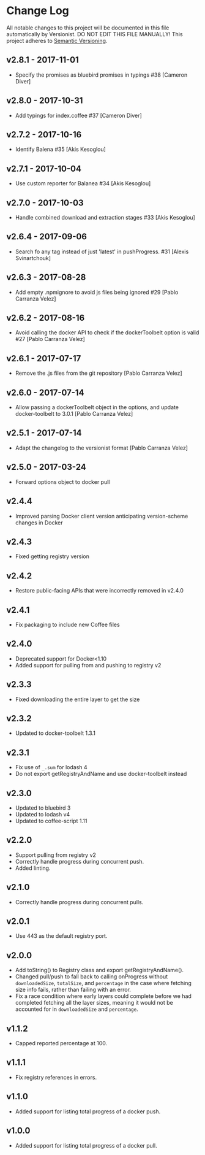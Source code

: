 # Change Log

All notable changes to this project will be documented in this file
automatically by Versionist. DO NOT EDIT THIS FILE MANUALLY!
This project adheres to [Semantic Versioning](http://semver.org/).

## v2.8.1 - 2017-11-01

* Specify the promises as bluebird promises in typings #38 [Cameron Diver]

## v2.8.0 - 2017-10-31

* Add typings for index.coffee #37 [Cameron Diver]

## v2.7.2 - 2017-10-16

* Identify Balena #35 [Akis Kesoglou]

## v2.7.1 - 2017-10-04

* Use custom reporter for Balanea #34 [Akis Kesoglou]

## v2.7.0 - 2017-10-03

* Handle combined download and extraction stages #33 [Akis Kesoglou]

## v2.6.4 - 2017-09-06

* Search fo any tag instead of just 'latest' in pushProgress. #31 [Alexis Svinartchouk]

## v2.6.3 - 2017-08-28

* Add empty .npmignore to avoid js files being ignored #29 [Pablo Carranza Velez]

## v2.6.2 - 2017-08-16

* Avoid calling the docker API to check if the dockerToolbelt option is valid #27 [Pablo Carranza Velez]

## v2.6.1 - 2017-07-17

* Remove the .js files from the git repository [Pablo Carranza Velez]

## v2.6.0 - 2017-07-14

* Allow passing a dockerToolbelt object in the options, and update docker-toolbelt to 3.0.1 [Pablo Carranza Velez]

## v2.5.1 - 2017-07-14

* Adapt the changelog to the versionist format [Pablo Carranza Velez]

## v2.5.0 - 2017-03-24

* Forward options object to docker pull

## v2.4.4

* Improved parsing Docker client version anticipating version-scheme changes in Docker

## v2.4.3

* Fixed getting registry version

## v2.4.2

* Restore public-facing APIs that were incorrectly removed in v2.4.0

## v2.4.1

* Fix packaging to include new Coffee files

## v2.4.0

* Deprecated support for Docker<1.10
* Added support for pulling from and pushing to registry v2

## v2.3.3

* Fixed downloading the entire layer to get the size

## v2.3.2

* Updated to docker-toolbelt 1.3.1

## v2.3.1

* Fix use of `_.sum` for lodash 4
* Do not export getRegistryAndName and use docker-toolbelt instead

## v2.3.0

* Updated to bluebird 3
* Updated to lodash v4
* Updated to coffee-script 1.11

## v2.2.0

* Support pulling from registry v2
* Correctly handle progress during concurrent push.
* Added linting.

## v2.1.0

* Correctly handle progress during concurrent pulls.

## v2.0.1

* Use 443 as the default registry port.

## v2.0.0

* Add toString() to Registry class and export getRegistryAndName().
* Changed pull/push to fall back to calling onProgress without `downloadedSize`, `totalSize`, and `percentage` in the case where fetching size info fails, rather than failing with an error.
* Fix a race condition where early layers could complete before we had completed fetching all the layer sizes, meaning it would not be accounted for in `downloadedSize` and `percentage`.

## v1.1.2

* Capped reported percentage at 100.

## v1.1.1

* Fix registry references in errors.

## v1.1.0

* Added support for listing total progress of a docker push.

## v1.0.0

* Added support for listing total progress of a docker pull.
